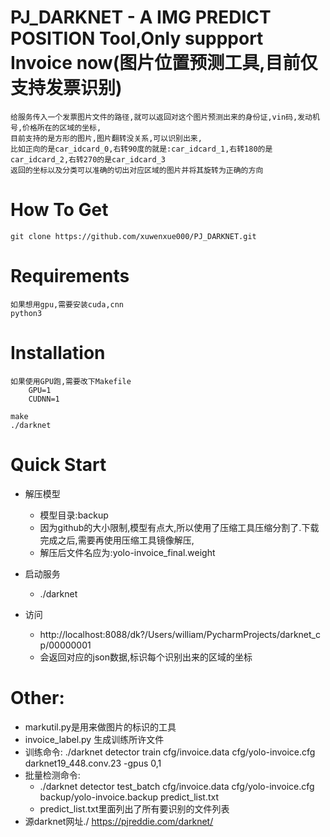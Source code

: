 PJ_DARKNET - A IMG PREDICT POSITION Tool,Only suppport Invoice now(图片位置预测工具,目前仅支持发票识别)
====================================================================================================
    给服务传入一个发票图片文件的路径,就可以返回对这个图片预测出来的身份证,vin码,发动机号,价格所在的区域的坐标,
    目前支持的是方形的图片,图片翻转没关系,可以识别出来,
    比如正向的是car_idcard_0,右转90度的就是:car_idcard_1,右转180的是car_idcard_2,右转270的是car_idcard_3
    返回的坐标以及分类可以准确的切出对应区域的图片并将其旋转为正确的方向
How To Get
=============
    git clone https://github.com/xuwenxue000/PJ_DARKNET.git
Requirements
=============
    如果想用gpu,需要安装cuda,cnn
    python3    
Installation
=============
    如果使用GPU跑,需要改下Makefile
        GPU=1
        CUDNN=1
        
    make
    ./darknet
    
Quick Start
=============
- 解压模型
    - 模型目录:backup
    - 因为github的大小限制,模型有点大,所以使用了压缩工具压缩分割了.下载完成之后,需要再使用压缩工具镜像解压,
    - 解压后文件名应为:yolo-invoice_final.weight
- 启动服务
    - ./darknet
    
- 访问
    - http://localhost:8088/dk?/Users/william/PycharmProjects/darknet_cp/00000001
    - 会返回对应的json数据,标识每个识别出来的区域的坐标
 
# Other:
- markutil.py是用来做图片的标识的工具
- invoice_label.py 生成训练所许文件
- 训练命令:
    ./darknet detector train cfg/invoice.data cfg/yolo-invoice.cfg darknet19_448.conv.23 -gpus 0,1
- 批量检测命令:
    - ./darknet detector test_batch cfg/invoice.data cfg/yolo-invoice.cfg backup/yolo-invoice.backup predict_list.txt
    - predict_list.txt里面列出了所有要识别的文件列表
- 源darknet网址./
    https://pjreddie.com/darknet/
        
